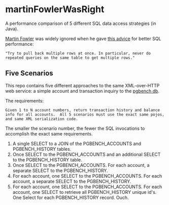 martinFowlerWasRight
====================

A performance comparison of 5 different SQL data access strategies (in Java).

[Martin Fowler](http://martinfowler.com/) was widely ignored when he gave [this advice](http://www.informit.com/articles/article.aspx?p=30661&seqNum=3) for better SQL performance:

    "Try to pull back multiple rows at once. In particular, never do repeated queries on the same table to get multiple rows."

Five Scenarios
--------------
This repo contains five different approaches to the same XML-over-HTTP web service:  a simple account and transaction inquiry to the [pgbench db](http://www.postgresql.org/docs/9.2/static/pgbench.html).  

The requirements:  

    Given 1 to N account numbers, return transaction history and balance info for all accounts.  All 5 scenarios must use the exact same pojos, and same XML serialization code.


The smaller the scenario number, the fewer the SQL invocations to accomplish the exact same requirements.
1. A single SELECT to a JOIN of the PGBENCH_ACCOUNTS and PGBENCH_HISTORY tables.
2. Once SELECT to the PGBENCH_ACCOUNTS and an additional SELECT to the PGBENCH_HISTORY table.
3. Once SELECT to the PGBENCH_ACCOUNTS.  For each account, a separate SELECT to the PGBENCH_HISTORY.
4. For each account, one SELECT to the PGBENCH_ACCOUNTS.  For each account, a separate SELECT to the PGBENCH_HISTORY.
5. For each account, one SELECT to the PGBENCH_ACCOUNTS.  For each account, one SELECT to retrieve all PGBENCH_HISTORY unique id's.  One Select for each PGBENCH_HISTORY record.  Ouch.




